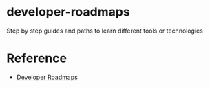 # developer-roadmaps
Step by step guides and paths to learn different tools or technologies

# Reference
- [Developer Roadmaps](https://roadmap.sh/)
